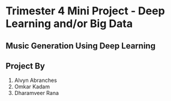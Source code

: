 # Trimester 4 Mini Project - Deep Learning and/or Big Data

## Music Generation Using Deep Learning


## Project By 
1. Alvyn Abranches
2. Omkar Kadam
3. Dharamveer Rana



















<!-- ## Hindi Karaoke Songs Dataset
00001. Baatein ye kabhi na
00002. Channa mereya
00003. Chukar mere man ko
00004. Janam janam saath chalna yunhi
00005. Jo tu mera hamdard hai
00006. Kaun tujhe yuh
00007. Kya huya tera waada
00008. Mere sapno ki raani
00009. O Saathi
00010. Phir bhi tumko chahunga
00011. Samjhawan
00012. Sanam re
00013. Tu hi yaar mera
00014. Tum dil ki dhakan me
00015. Tum hi ho
00016. Tumse hi
00017. Ye tu kabhi soch na sake
00018. Aankh hai bhari aur tum
00019. Aaye ho meri zindagi mein
00020. Ab tere bin jee lenge hum
00021. Agar tum saath ho
00022. Ajeeb Dastan hai ye
00023. aur is dil mein kya rakha hai
00024. Aye mere humsafar
00025. Aye mere humsafar ek zara intazar
00026. Bedardi balma tujhko mera man
00027. Chahun Main ya na
00028. Chalte chalte mere ye geet
00029. Chand Sifarish
00030. Chirodini tumi je amar
00031. Chura liya hai tumne jo dil ko
00032. Dhire dhire pyar koi
00033. Dil diyan gallan
00034. Dile ne ye kaha hai dil se
00035. Ek dukhyari kaha
00036. Ek pyar ka nagma hai
00037. Ek radha ek meera done ne
00038. Ek tu hi yaar mera
00039. Gulabi aanken jo teri dekhi
00040. Hawa hawa ae hawa
00041. Hoshwalon ko
00042. Humko humise chura lo
00043. Humnava mere
00044. Is pyaar se meri taraf na dekho
00045. Jeena jeena
00046. Kabira
00047. Kahiriyat pucho
00048. Khusiyan aur gum saheti hai
00049. Kisi roz unse mulakaat hogi
00050. Kitna haseen chehra kitni pyari aankhein
00051. Kya hua tera wada
00052. Lag jaa gale
00053. Main jaha rahoon
00054. Main Shaayar to nahi
00055. Maan Mera
00056. Mara Maan
00057. Mera maan kyon tumhe chahe
00058. Mera maan tera pyasa, mera man tera
00059. Mere rang me
00060. Mile ho tum humko
00061. Moh Moh ke dhaage
00062. Mushurane ki wajah tum ho
00063. O mere dil ke chain
00064. Pehla nasha
00065. Phir mohabbat karne chala hai tu
00066. Premi ashiq aawara paaga manju deewana
00067. Rimjhim gire Sawan
00068. Sandesh aate Hai
00069. Soochenge Tumhe Pyar
00070. Sun raha hai na tu
00071. Tera ban jaunga
00072. Tera yaar hoon main
00073. Tera jaisa yaar kahan
00074. Tere naam humne kiya hai
00075. Teri Deewani
00076. Teri mitti mein mill jawaan
00077. Tinak tin tana
00078. Tu jaane na
00079. Tu meri Zindagi hai
00080. Tujhe deka to yeh jana sanam
00081. Tujhe kitna chane lage
00082. Tum hi aana
00083. Tumse milke aisa laga tumse milke
00084. Vaaste
00085. 
00086. 
00087. 
00088. 
00089. 
00090. 
00091. 
00092. 
00093. 
00094. 
00095. 
00096. 
00097. 
00098. 
00099. 
00100. 
00101. 
00102. 
00103. 
00104. 
00105. 
00106. 
00107. 
00108. 
00109. 
00110. 
00111. 
00112. 
00113. 
00114. 
00115. 
00116. 
00117. 
00118. 
00119. 
00120. 
00121. 
00122. 
00123. 
00124. 
00125. 
00126. 
00127. 
00128. 
00129. 
00130. 
00131. 
00132. 
00133. 
00134. 
00135. 
00136. 
00137. 
00138. 
00139. 
00140. 
00141. 
00142. 
00143. 
00144. 
00145. 
00146. 
00147. 
00148. 
00149. 
00150. 
00151. 
00152. 
00153. 
00154. 
00155. 
00156. 
00157. 
00158. 
00159. 
00160. 
00161. 
00162. 
00163. 
00164. 
00165. 
00166. 
00167. 
00168. 
00169. 
00170. 
00171. 
00172. 
00173. 
00174. 
00175. 
00176. 
00177. 
00178. 
00179. 
00180. 
00181. 
00182. 
00183. 
00184. 
00185. 
00186. 
00187. 
00188. 
00189. 
00190. 
00191. 
00192. 
00193. 
00194. 
00195. 
00196. 
00197. 
00198. 
00199. 
00200. 
00201. 
00202. 
00203. 
00204. 
00205. 
00206. 
00207. 
00208. 
00209. 
00210. 
00211. 
00213. 
00214. 
00215. 
00216. 
00217. 
00218. 
00219. 
00220. 
00221. 
00222. 
00223. 
00224. 
00225. 
00226. 
00227. 
00228. 
00229. 
00230. 
00231. 
00232. 
00233. 
00234. 
00235. 
00236. 
00237. 
00238. 
00239. 
00240. 
00241. 
00242. 
00243. 
00244. 
00245. 
00246. 
00247. 
00248. 
00249. 
00250. 

## English Karaoke Songs Dataset
00001. (DUBSTEP) The Rogues - Gravel walk
00002. 192000  - Gorillaz
00003. A-Ha - Take On Me (Instrumental Version)
00004. AURORA - The River (Remix Instrumental)
00005. Bag Raiders - Shooting Stars 
00006. Bebe Rexha - Last Hurrah 
00007. BomFunk MCs - Freestyler INSTRUMENTAL (rare version)
00008. Brennan Savage - Look At Me Now (Instrumental by cruor)
00009. Bruce Springteen Born In The USA Instrumental
00010. Call Me Maybe 
00011. Carly Rae Jepsen - Too Much 
00012. Deadmau5 - Ghosts n Stuff 
00013. Dropkick Murphys - Im Shipping Up to Boston
00014. Enya - Only Time 
00015. First - Cold War Kids (Piano Cover)
00016. Gangstas Paradise by Coolio
00017. Gorillaz - On Melancholy Hill 
00018. Green Day - Basket Case
00019. Green Day - Welcome to Paradise 
00020. Gryffin & Illenium ft. Daya - Feel Good 
00021. Hardwell & Jake Resee - Mad World
00022. Icona Pop - All Night 
00023. Kid Cudi - Day n Nite
00024. Kid cudi Pursuit-of-Happiness
00025. Linkin Park - Numb 
00026. Linkin Park - Somewhere I Belong 
00027. Lorde - Green Light 
00028. Lorde - Hard FeelingsLoveless 
00029. Maroon 5 Ft. Wiz Khalifa - Payphone
00030. Mika-Relax 
00031. Nelly Furtado - Say It Right 
00032. Snow Patrol-Open Your Eyes
00033. Tame Impala - The Less I Know The Better 
00034. The Fray - How To Save A Life 
00035. The Killers - All These Things That Ive Done 
00036. The Midnight - Gloria 
00037. The Police - Every Breath You Take 
00038. The xx - Intro	
00039. Time To Pretend 
00040. White Walls
00041. 
00042. 
00043. 
00044. 
00045. 
00046. 
00047. 
00048. 
00049. 
00050. 

## Konkani Karaoke Songs Dataset
00001. 
00002. 
00003. 
00004. 
00005. 
00006. 
00007. 
00008. 
00009. 
00010. 
00011. 
00012. 
00013. 
00014. 
00015. 
00016. 
00017. 
00018. 
00019. 
00020. 
00021. 
00022. 
00023. 
00024. 
00025. 
00026. 
00027. 
00028. 
00029. 
00030. 
00031. 
00032. 
00033. 
00034. 
00035. 
00036. 
00037. 
00038. 
00039. 
00040. 
00041. 
00042. 
00043. 
00044. 
00045. 
00046. 
00047. 
00048. 
00049. 
00050. 
00051. 
00052. 
00053. 
00054. 
00055. 
00056. 
00057. 
00058. 
00059. 
00060. 
00061. 
00062. 
00063. 
00064. 
00065. 
00066. 
00067. 
00068. 
00069. 
00070. 
00071. 
00072. 
00073. 
00074. 
00075. 
00076. 
00077. 
00078. 
00079. 
00080. 
00081. 
00082. 
00083. 
00084. 
00085. 
00086. 
00087. 
00088. 
00089. 
00090. 
00091. 
00092. 
00093. 
00094. 
00095. 
00096. 
00097. 
00098. 
00099. 
00100.  -->

<!-- ## Marathi Karaoke Songs Dataset
00001. 
00002. 
00003. 
00004. 
00005. 
00006. 
00007. 
00008. 
00009. 
00010. 
00011. 
00012. 
00013. 
00014. 
00015. 
00016. 
00017. 
00018. 
00019. 
00020. 
00021. 
00022. 
00023. 
00024. 
00025. 
00026. 
00027. 
00028. 
00029. 
00030. 
00031. 
00032. 
00033. 
00034. 
00035. 
00036. 
00037. 
00038. 
00039. 
00040. 
00041. 
00042. 
00043. 
00044. 
00045. 
00046. 
00047. 
00048. 
00049. 
00050. 
00051. 
00052. 
00053. 
00054. 
00055. 
00056. 
00057. 
00058. 
00059. 
00060. 
00061. 
00062. 
00063. 
00064. 
00065. 
00066. 
00067. 
00068. 
00069. 
00070. 
00071. 
00072. 
00073. 
00074. 
00075. 
00076. 
00077. 
00078. 
00079. 
00080. 
00081. 
00082. 
00083. 
00084. 
00085. 
00086. 
00087. 
00088. 
00089. 
00090. 
00091. 
00092. 
00093. 
00094. 
00095. 
00096. 
00097. 
00098. 
00099. 
00100.  -->
